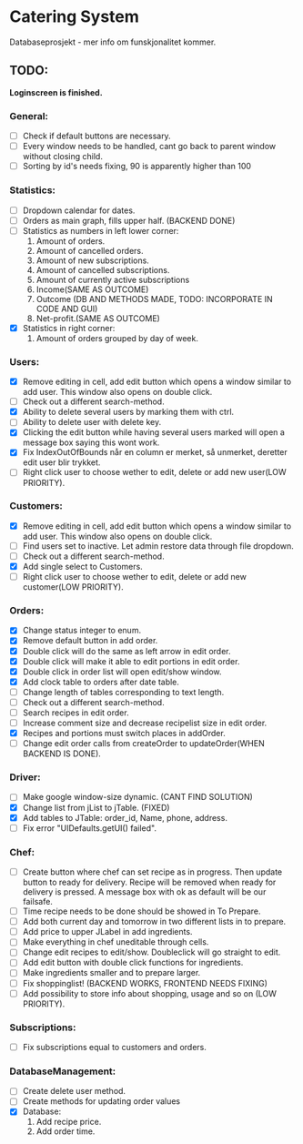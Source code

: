 # Catering System

Databaseprosjekt - mer info om funskjonalitet kommer.

## TODO:
__Loginscreen is finished.__

### General:
- [ ] Check if default buttons are necessary.
- [ ] Every window needs to be handled, cant go back to parent window without closing child.
- [ ] Sorting by id's needs fixing, 90 is apparently higher than 100

### Statistics:
- [ ] Dropdown calendar for dates.
- [ ] Orders as main graph, fills upper half. (BACKEND DONE)
- [ ] Statistics as numbers in left lower corner:
    1.  Amount of orders.
    2.  Amount of cancelled orders.
    2.  Amount of new subscriptions.
    3.  Amount of cancelled subscriptions.
    4.  Amount of currently active subscriptions
    5.  Income(SAME AS OUTCOME)
    6.  Outcome (DB AND METHODS MADE, TODO: INCORPORATE IN CODE AND GUI)
    7.  Net-profit.(SAME AS OUTCOME)
- [x] Statistics in right corner: 
    1.  Amount of orders grouped by day of week.

### Users:
- [x] Remove editing in cell, add edit button which opens a window similar to add user. This window also opens on double click.
- [ ] Check out a different search-method.
- [x] Ability to delete several users by marking them with ctrl.
- [ ] Ability to delete user with delete key.
- [x] Clicking the edit button while having several users marked will open a message box saying this wont work.
- [x] Fix IndexOutOfBounds når en column er merket, så unmerket, deretter edit user blir trykket.
- [ ] Right click user to choose wether to edit, delete or add new user(LOW PRIORITY).

### Customers:
- [x] Remove editing in cell, add edit button which opens a window similar to add user. This window also opens on double click.
- [ ] Find users set to inactive. Let admin restore data through file dropdown.
- [ ] Check out a different search-method.
- [x] Add single select to Customers.
- [ ] Right click user to choose wether to edit, delete or add new customer(LOW PRIORITY).

### Orders:
- [x] Change status integer to enum.
- [x] Remove default button in add order.
- [x] Double click will do the same as left arrow in edit order.
- [x] Double click will make it able to edit portions in edit order.
- [x] Double click in order list will open edit/show window.
- [x] Add clock table to orders after date table.
- [ ] Change length of tables corresponding to text length.
- [ ] Check out a different search-method.
- [ ] Search recipes in edit order.
- [ ] Increase comment size and decrease recipelist size in edit order.
- [x] Recipes and portions must switch places in addOrder.
- [ ] Change edit order calls from createOrder to updateOrder(WHEN BACKEND IS DONE).

### Driver:
- [ ] Make google window-size dynamic. (CANT FIND SOLUTION)
- [x] Change list from jList to jTable. (FIXED)
- [x] Add tables to JTable: order_id, Name, phone, address.
- [ ] Fix error "UIDefaults.getUI() failed".

### Chef:
- [ ] Create button where chef can set recipe as in progress. Then update button to ready for delivery.
    Recipe will be removed when ready for delivery is pressed. A message box with ok as default will be our failsafe.
- [ ] Time recipe needs to be done should be showed in To Prepare.
- [ ] Add both current day and tomorrow in two different lists in to prepare.
- [ ] Add price to upper JLabel in add ingredients.
- [ ] Make everything in chef uneditable through cells.
- [ ] Change edit recipes to edit/show. Doubleclick will go straight to edit.
- [ ] Add edit button with double click functions for ingredients.
- [ ] Make ingredients smaller and to prepare larger.
- [ ] Fix shoppinglist! (BACKEND WORKS, FRONTEND NEEDS FIXING)
- [ ] Add possibility to store info about shopping, usage and so on (LOW PRIORITY).

### Subscriptions:
- [ ] Fix subscriptions equal to customers and orders.

### DatabaseManagement:
- [ ] Create delete user method.
- [ ] Create methods for updating order values
- [x] Database:
    1.  Add recipe price.
    2.  Add order time.
